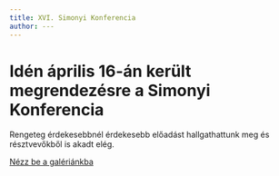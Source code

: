 ```yaml
---
title: XVI. Simonyi Konferencia
author: ---
---
```


# Idén április 16-án került megrendezésre a Simonyi Konferencia

Rengeteg érdekesebbnél érdekesebb előadást hallgathattunk meg és résztvevőkből is akadt elég.

[Nézz be a galériánkba](https://spot.sch.bme.hu/photo/2019/20190416_simonyi_konferencia/)

